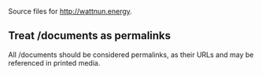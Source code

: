 Source files for http://wattnun.energy.

## Treat /documents as permalinks
All /documents should be considered permalinks, as their URLs and may be referenced in printed media.
